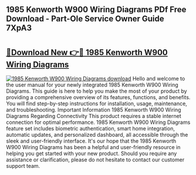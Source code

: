 ## 1985 Kenworth W900 Wiring Diagrams PDf Free Download - Part-OIe Service Owner Guide 7XpA3

# <h2><a href="http://dfplh3.blite.top/?on=1985+Kenworth+W900+Wiring+Diagrams">🔗Download New 👉🔴 1985 Kenworth W900 Wiring Diagrams</a></h2>

[![1985 Kenworth W900 Wiring Diagrams download](https://i.imgur.com/lujVjoI.png)](http://dfplh3.blite.top/?on=1985+Kenworth+W900+Wiring+Diagrams)
Hello and welcome to the user manual for your newly integrated 1985 Kenworth W900 Wiring Diagrams. This guide is here to help you make the most of your product by providing a comprehensive overview of its features, functions, and benefits. You will find step-by-step instructions for installation, usage, maintenance, and troubleshooting. Important Information 1985 Kenworth W900 Wiring Diagrams Regarding Connectivity This product requires a stable internet connection for optimal performance. 1985 Kenworth W900 Wiring Diagrams feature set includes biometric authentication, smart home integration, automatic updates, and personalized dashboard, all accessible through the sleek and user-friendly interface. It's our hope that the 1985 Kenworth W900 Wiring Diagrams has been a helpful and user-friendly resource in helping you get started with your new product. Should you require any assistance or clarification, please do not hesitate to contact our customer support team.
